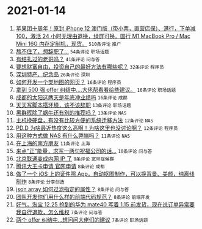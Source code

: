 # 2021-01-14

1. [苹果团十周年！原封 iPhone 12 澳门版（带小票，直营店保）、港行，下单减 100，激活 24 小时无理由退换，绿屏可换。国行 M1 MacBook Pro / Mac Mini 16G 内存定制机，现货。](https://www.v2ex.com/t/744798) `510条评论` `推广`
1. [熬不住了，想辞职了…](https://www.v2ex.com/t/744757) `54条评论` `职场话题`
1. [有结扎过的老哥吗？](https://www.v2ex.com/t/744763) `41条评论` `问与答`
1. [要想财富自由，投资自己的最好方法有哪些呢？](https://www.v2ex.com/t/744831) `32条评论` `程序员`
1. [深圳特产、纪念品](https://www.v2ex.com/t/744758) `26条评论` `深圳`
1. [如何开发一个类地图的网页？](https://www.v2ex.com/t/744795) `16条评论` `程序员`
1. [拿到 500 强 offer 纠结中....大佬帮看看给些建议。](https://www.v2ex.com/t/744781) `16条评论` `职场话题`
1. [成都的太阳这两天是年底冲业绩吗](https://www.v2ex.com/t/744769) `16条评论` `成都`
1. [天天写脚本搭环境，该不该辞职](https://www.v2ex.com/t/744835) `13条评论` `职场话题`
1. [黑群晖除了蜗牛还有别的推荐吗？](https://www.v2ex.com/t/744759) `13条评论` `NAS`
1. [主机换硬盘，有没有比较方便的系统迁移方法](https://www.v2ex.com/t/744808) `12条评论` `NAS`
1. [PD.D 为啥最近热度这么高啊！为啥这里也没讨论啊？](https://www.v2ex.com/t/744756) `12条评论` `程序员`
1. [用这种方式做 NAS 有什么弊端吗？](https://www.v2ex.com/t/744771) `11条评论` `NAS`
1. [在上海的南方朋友](https://www.v2ex.com/t/744760) `11条评论` `上海`
1. [来点"正"能量，求写一两句祝福公司的话...](https://www.v2ex.com/t/744774) `10条评论` `问与答`
1. [北京联通变成内网 IP 了](https://www.v2ex.com/t/744813) `8条评论` `宽带症候群`
1. [腾讯大王卡申请 官网申请](https://www.v2ex.com/t/744793) `8条评论` `成都`
1. [做了一个 iOS 上的证件照 App，自动抠图制作，可以换背景、美颜，纯离线制作](https://www.v2ex.com/t/744770) `8条评论` `分享创造`
1. [json array 如何过滤指定的属性？](https://www.v2ex.com/t/744765) `8条评论` `问与答`
1. [团队开发你们用什么样的前端代码规范？](https://www.v2ex.com/t/744752) `8条评论` `前端开发`
1. [好气，淘宝 12.25 抢到的华为 mate40 写着 1.15 前发货，现在说订单异常要我自行退款，怎么维权](https://www.v2ex.com/t/744828) `7条评论` `问与答`
1. [两个 offer 纠结中...想问问大佬们的建议](https://www.v2ex.com/t/744824) `7条评论` `职场话题`
